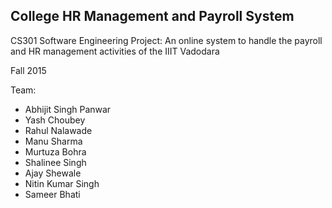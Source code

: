 ## College HR Management and Payroll System
CS301 Software Engineering Project: An online system to handle the payroll and HR management activities of the IIIT Vadodara

Fall 2015

Team: 
- Abhijit Singh Panwar
- Yash Choubey
- Rahul Nalawade
- Manu Sharma
- Murtuza Bohra
- Shalinee Singh
- Ajay Shewale
- Nitin Kumar Singh
- Sameer Bhati 
